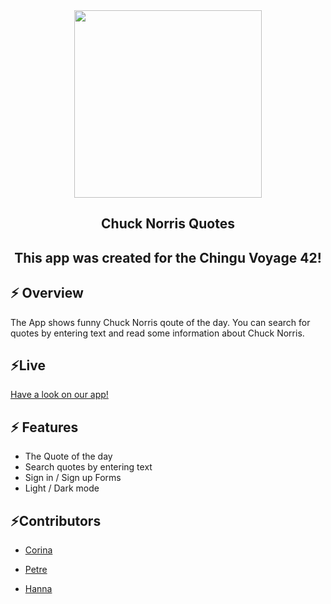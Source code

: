<div align="center">
<img src="https://media.giphy.com/media/BIuuwHRNKs15C/giphy.gif" width='300'>
</div>

<div align="center" >

## Chuck Norris Quotes

## This app was created for the Chingu Voyage 42!

</div>
<div></div>

## ⚡ Overview

The App shows funny Chuck Norris qoute of the day. You can search for quotes by entering text and read some information about Chuck Norris.

## ⚡Live

[Have a look on our app!](https://chingu-voyages.github.io/v42-toucans-team-07/homePage.html)

## ⚡ Features

- The Quote of the day
- Search quotes by entering text
- Sign in / Sign up Forms
- Light / Dark mode

## ⚡Contributors

- [Corina](https://github.com/CorinaRx)

- [Petre](https://github.com/Petre4488)

- [Hanna](https://github.com/hannakozak)

